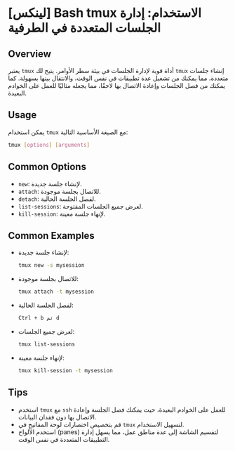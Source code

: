 # [لينكس] Bash tmux الاستخدام: إدارة الجلسات المتعددة في الطرفية

## Overview
يعتبر `tmux` أداة قوية لإدارة الجلسات في بيئة سطر الأوامر. يتيح لك `tmux` إنشاء جلسات متعددة، مما يمكنك من تشغيل عدة تطبيقات في نفس الوقت، والانتقال بينها بسهولة. كما يمكنك من فصل الجلسات وإعادة الاتصال بها لاحقًا، مما يجعله مثاليًا للعمل على الخوادم البعيدة.

## Usage
يمكن استخدام `tmux` مع الصيغة الأساسية التالية:

```bash
tmux [options] [arguments]
```

## Common Options
- `new`: لإنشاء جلسة جديدة.
- `attach`: للاتصال بجلسة موجودة.
- `detach`: لفصل الجلسة الحالية.
- `list-sessions`: لعرض جميع الجلسات المفتوحة.
- `kill-session`: لإنهاء جلسة معينة.

## Common Examples
- لإنشاء جلسة جديدة:
    ```bash
    tmux new -s mysession
    ```

- للاتصال بجلسة موجودة:
    ```bash
    tmux attach -t mysession
    ```

- لفصل الجلسة الحالية:
    ```bash
    Ctrl + b ثم d
    ```

- لعرض جميع الجلسات:
    ```bash
    tmux list-sessions
    ```

- لإنهاء جلسة معينة:
    ```bash
    tmux kill-session -t mysession
    ```

## Tips
- استخدم `tmux` مع `ssh` للعمل على الخوادم البعيدة، حيث يمكنك فصل الجلسة وإعادة الاتصال بها دون فقدان البيانات.
- قم بتخصيص اختصارات لوحة المفاتيح في `tmux` لتسهيل الاستخدام.
- استخدم الألواح (panes) لتقسيم الشاشة إلى عدة مناطق عمل، مما يسهل إدارة التطبيقات المتعددة في نفس الوقت.